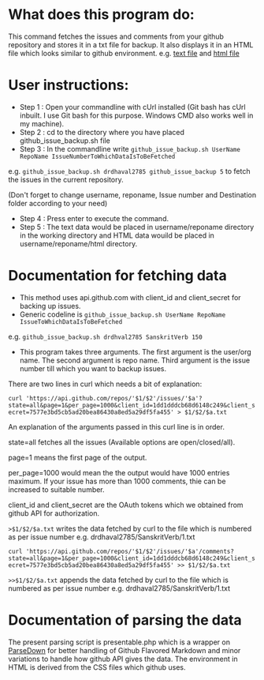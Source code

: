 # What does this program do:
This command fetches the issues and comments from your github repository and stores it in a txt file for backup. It also displays it in an HTML file which looks similar to github environment.
e.g. [text file](http://drdhaval2785.github.io/github_issue_backup/sanskrit-lexicon/CORRECTIONS/2.txt) and [html file](http://drdhaval2785.github.io/github_issue_backup/sanskrit-lexicon/CORRECTIONS/html/2.html)

# User instructions:
* Step 1 : Open your commandline with cUrl installed (Git bash has cUrl inbuilt. I use Git bash for this purpose. Windows CMD also works well in my machine).
* Step 2 : cd to the directory where you have placed github_issue_backup.sh file
* Step 3 : In the commandline write `github_issue_backup.sh UserName RepoName IssueNumberToWhichDataIsToBeFetched`

e.g. `github_issue_backup.sh drdhaval2785 github_issue_backup 5` to fetch the issues in the current repository.

(Don't forget to change username, reponame, Issue number and Destination folder according to your need)

* Step 4 : Press enter to execute the command.
* Step 5 : The text data would be placed in username/reponame directory in the working directory and HTML data wouild be placed in username/reponame/html directory.

# Documentation for fetching data
* This method uses api.github.com with client_id and client_secret for backing up issues. 
* Generic codeline is `github_issue_backup.sh UserName RepoName IssueToWhichDataIsToBeFetched`

e.g. `github_issue_backup.sh drdhval2785 SanskritVerb 150`

* This program takes three arguments.
The first argument is the user/org name. The second argument is repo name. Third argument is the issue number till which you want to backup issues.

There are two lines in curl which needs a bit of explanation:

```curl 'https://api.github.com/repos/'$1/$2'/issues/'$a'?state=all&page=1&per_page=1000&client_id=1dd1dddcb68d6148c249&client_secret=7577e3bd5cb5ad20bea86430a8ed5a29df5fa455' > $1/$2/$a.txt```

An explanation of the arguments passed in this curl line is in order.

state=all fetches all the issues (Available options are open/closed/all).

page=1 means the first page of the output.

per_page=1000 would mean the the output would have 1000 entries maximum. If your issue has more than 1000 comments, thie can be increased to suitable number.

client_id and client_secret are the OAuth tokens which we obtained from github API for authorization.

`>$1/$2/$a.txt` writes the data fetched by curl to the file which is numbered as per issue number e.g. drdhaval2785/SanskritVerb/1.txt

```curl 'https://api.github.com/repos/'$1/$2'/issues/'$a'/comments?state=all&page=1&per_page=1000&client_id=1dd1dddcb68d6148c249&client_secret=7577e3bd5cb5ad20bea86430a8ed5a29df5fa455' >> $1/$2/$a.txt```
   
`>>$1/$2/$a.txt` appends the data fetched by curl to the file which is numbered as per issue number e.g. drdhaval2785/SanskritVerb/1.txt

# Documentation of parsing the data
The present parsing script is presentable.php which is a wrapper on [ParseDown](http://parsedown.org/) for better handling of Github Flavored Markdown and minor variations to handle how github API gives the data.
The environment in HTML is derived from the CSS files which github uses.